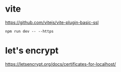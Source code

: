# vite
https://github.com/vitejs/vite-plugin-basic-ssl

```
npm run dev -- --https
```

# let's encrypt
https://letsencrypt.org/docs/certificates-for-localhost/